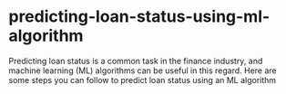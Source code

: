 # predicting-loan-status-using-ml-algorithm

Predicting loan status is a common task in the finance industry, and machine learning (ML) algorithms can be useful in this regard. Here are some steps you can follow to predict loan status using an ML algorithm


